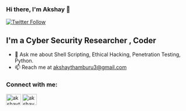 ### Hi there, I'm Akshay 👋

[![Twitter Follow](https://img.shields.io/twitter/follow/akshaythamburu?color=1DA1F2&logo=twitter&style=for-the-badge)](https://twitter.com/intent/follow?original_referer=https%3A%2F%2Fgithub.com%2Fs4n7h0&screen_name=akshaythamburu)

## I'm a Cyber Security Researcher , Coder

- 💬 Ask me about Shell Scripting, Ethical Hacking, Penetration Testing, Python.
- 📫 Reach me at akshaythamburu3@gmail.com
<!--
- 👯 I’m looking to collaborate with other content creators
- 🥅 2020 Goals: 
- ⚡ Fun fact: 
--> 

### Connect with me:
<a href="https://twitter.com/akshaythamburu" target="blank"><img align="center" src="https://raw.githubusercontent.com/rahuldkjain/github-profile-readme-generator/master/src/images/icons/Social/twitter.svg" alt="akshaythamburu" height="30" width="40" /></a>
<a href="https://instagram.com/akshay_thamburu" target="blank"><img align="center" src="https://raw.githubusercontent.com/rahuldkjain/github-profile-readme-generator/master/src/images/icons/Social/instagram.svg" alt="akshay_thamburu" height="30" width="40" /></a>

<br />


